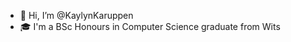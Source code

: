 - 👋 Hi, I’m @KaylynKaruppen
- 🎓 I'm a BSc Honours in Computer Science graduate from Wits



<!---
KaylynKaruppen/KaylynKaruppen is a ✨ special ✨ repository because its `README.md` (this file) appears on your GitHub profile.
You can click the Preview link to take a look at your changes.
--->

